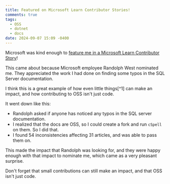 ```yaml
---
title: Featured on Microsoft Learn Contributor Stories!
comments: true
tags:
  - OSS
  - dotnet
  - docs
date: 2024-09-07 15:09 -0400
---
```

Microsoft was kind enough to [feature me in a Microsoft Learn Contributor Story](https://techcommunity.microsoft.com/t5/microsoft-developer-community/contributor-stories-sean-killeen/ba-p/4170139)!

This came about because Microsoft employee Randolph West nominated me. They appreciated the work I had done on finding some typos in the SQL Server documentation.

I think this is a great example of how even little things[^1] can make an impact, and how contributing to OSS isn't just code.

It went down like this:

* Randolph asked if anyone has noticed any typos in the SQL server documentation.
* I realized that the docs are OSS, so I could create a fork and run `cSpell` on them. So I did that.
* I found 54 inconsistencies affecting 31 articles, and was able to pass them on.

This made the impact that Randolph was looking for, and they were happy enough with that impact to nominate me, which came as a very pleasant surprise.

Don't forget that small contributions can still make an impact, and that OSS isn't just code.
